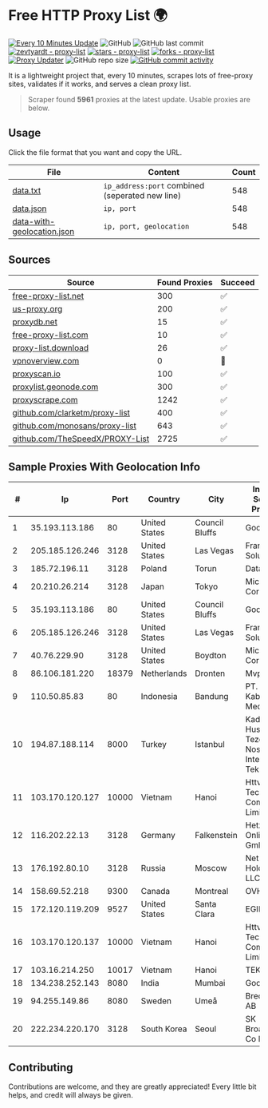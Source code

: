 
# Free HTTP Proxy List 🌍

[![Every 10 Minutes Update](https://github.com/mertguvencli/http-proxy-list/actions/workflows/main.yml/badge.svg?branch=main)](https://github.com/mertguvencli/http-proxy-list/actions/workflows/main.yml)
![GitHub](https://img.shields.io/github/license/mertguvencli/http-proxy-list)
![GitHub last commit](https://img.shields.io/github/last-commit/mertguvencli/http-proxy-list)
[![zevtyardt - proxy-list](https://img.shields.io/static/v1?label=zevtyardt&message=proxy-list&color=blue&logo=github)](https://github.com/zevtyardt/proxy-list "Go to GitHub repo")
[![stars - proxy-list](https://img.shields.io/github/stars/zevtyardt/proxy-list?style=social)](https://github.com/zevtyardt/proxy-list)
[![forks - proxy-list](https://img.shields.io/github/forks/zevtyardt/proxy-list?style=social)](https://github.com/zevtyardt/proxy-list)
[![Proxy Updater](https://github.com/zevtyardt/proxy-list/workflows/Proxy%20Updater/badge.svg)](https://github.com/zevtyardt/proxy-list/actions?query=workflow:"Proxy+Updater")
![GitHub repo size](https://img.shields.io/github/repo-size/zevtyardt/proxy-list)
[![GitHub commit activity](https://img.shields.io/github/commit-activity/m/zevtyardt/proxy-list?logo=commits)](https://github.com/zevtyardt/proxy-list/commits/main)

It is a lightweight project that, every 10 minutes, scrapes lots of free-proxy sites, validates if it works, and serves a clean proxy list.

> Scraper found **5961** proxies at the latest update. Usable proxies are below.

## Usage

Click the file format that you want and copy the URL.

|File|Content|Count|
|----|-------|-----|
|[data.txt](https://raw.githubusercontent.com/mertguvencli/http-proxy-list/main/proxy-list/data.txt)|`ip_address:port` combined (seperated new line)|548|
|[data.json](https://raw.githubusercontent.com/mertguvencli/http-proxy-list/main/proxy-list/data.json)|`ip, port`|548|
|[data-with-geolocation.json](https://raw.githubusercontent.com/mertguvencli/http-proxy-list/main/proxy-list/data-with-geolocation.json)|`ip, port, geolocation`|548|

## Sources

|Source|Found Proxies|Succeed|
|------|-------------|-------|
|[free-proxy-list.net](https://free-proxy-list.net)|300|✅|
|[us-proxy.org](https://www.us-proxy.org)|200|✅|
|[proxydb.net](http://proxydb.net)|15|✅|
|[free-proxy-list.com](https://free-proxy-list.com/?page=&port=&type%5B%5D=http&type%5B%5D=https&up_time=0&search=Search)|10|✅|
|[proxy-list.download](https://www.proxy-list.download/HTTP)|26|✅|
|[vpnoverview.com](https://vpnoverview.com/privacy/anonymous-browsing/free-proxy-servers)|0|🚫|
|[proxyscan.io](https://www.proxyscan.io)|100|✅|
|[proxylist.geonode.com](https://proxylist.geonode.com/api/proxy-list?limit=300&page=1&sort_by=lastChecked&sort_type=desc&protocols=http,https)|300|✅|
|[proxyscrape.com](https://api.proxyscrape.com/v2/?request=displayproxies&protocol=http&timeout=10000&country=all&ssl=all&anonymity=all)|1242|✅|
|[github.com/clarketm/proxy-list](https://raw.githubusercontent.com/clarketm/proxy-list/master/proxy-list-raw.txt)|400|✅|
|[github.com/monosans/proxy-list](https://raw.githubusercontent.com/monosans/proxy-list/main/proxies/http.txt)|643|✅|
|[github.com/TheSpeedX/PROXY-List](https://raw.githubusercontent.com/TheSpeedX/PROXY-List/master/http.txt)|2725|✅|


## Sample Proxies With Geolocation Info

|#|Ip|Port|Country|City|Internet Service Provider|
|-|--|----|-------|----|-------------------------|
|1|35.193.113.186|80|United States|Council Bluffs|Google LLC|
|2|205.185.126.246|3128|United States|Las Vegas|FranTech Solutions|
|3|185.72.196.11|3128|Poland|Torun|Data Space|
|4|20.210.26.214|3128|Japan|Tokyo|Microsoft Corporation|
|5|35.193.113.186|80|United States|Council Bluffs|Google LLC|
|6|205.185.126.246|3128|United States|Las Vegas|FranTech Solutions|
|7|40.76.229.90|3128|United States|Boydton|Microsoft Corporation|
|8|86.106.181.220|18379|Netherlands|Dronten|Mvps LTD|
|9|110.50.85.83|80|Indonesia|Bandung|PT. MNC Kabel Mediacom|
|10|194.87.188.114|8000|Turkey|Istanbul|Kadir Huseyin Tezcan Nosspeed Internet Teknolojileri|
|11|103.170.120.127|10000|Vietnam|Hanoi|Httvserver Technology Company Limited|
|12|116.202.22.13|3128|Germany|Falkenstein|Hetzner Online GmbH|
|13|176.192.80.10|3128|Russia|Moscow|Net By Net Holding LLC|
|14|158.69.52.218|9300|Canada|Montreal|OVH SAS|
|15|172.120.119.209|9527|United States|Santa Clara|EGIHosting|
|16|103.170.120.137|10000|Vietnam|Hanoi|Httvserver Technology Company Limited|
|17|103.16.214.250|10017|Vietnam|Hanoi|TEK|
|18|134.238.252.143|8080|India|Mumbai|Google LLC|
|19|94.255.149.86|8080|Sweden|Umeå|Bredband2 AB|
|20|222.234.220.170|3128|South Korea|Seoul|SK Broadband Co Ltd|



## Contributing

Contributions are welcome, and they are greatly appreciated! Every
little bit helps, and credit will always be given.

